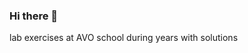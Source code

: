 ### Hi there 👋

<!--
**avalenteAvo/avalenteAvo** is a ✨ _special_ ✨ repository because its `README.md` (this file) appears on your GitHub profile.

--> lab exercises at AVO school during years with solutions
